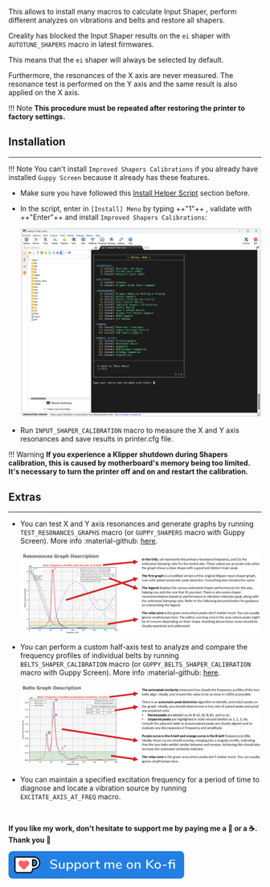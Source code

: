 This allows to install many macros to calculate Input Shaper, perform different analyzes on vibrations and belts and restore all shapers.

Creality has blocked the Input Shaper results on the `ei` shaper with `AUTOTUNE_SHAPERS` macro in latest firmwares.

This means that the `ei` shaper will always be selected by default.

Furthermore, the resonances of the X axis are never measured.
The resonance test is performed on the Y axis and the same result is also applied on the X axis.

!!! Note
    **This procedure must be repeated after restoring the printer to factory settings.**


## Installation
<hr>

!!! Note
    You can't install `Improved Shapers Calibrations` if you already have installed `Guppy Screen` because it already has these features.

- Make sure you have followed this <a href="../../helper-script/helper-script-installation">Install Helper Script</a> section before.

- In the script, enter in `[Install] Menu` by typing ++"1"++ , validate with ++"Enter"++ and install `Improved Shapers Calibrations`:

    <img width="900" src="../../assets/img/Creality-Helper-Script/Install_Menu.png">

- Run `INPUT_SHAPER_CALIBRATION` macro to measure the X and Y axis resonances and save results in printer.cfg file.

!!! Warning
    **If you experience a Klipper shutdown during Shapers calibration, this is caused by motherboard's memory being too limited. It's necessary to turn the printer off and on and restart the calibration.**


## Extras
<hr>

- You can test X and Y axis resonances and generate graphs by running `TEST_RESONANCES_GRAPHS` macro (or `GUPPY_SHAPERS` macro with Guppy Screen). More info :material-github: [here](https://github.com/Frix-x/klippain-shaketune/blob/main/docs/macros/axis_tuning.md).

    <img src="../../assets/img/Improved-Shapers-Calibrations/Resonances_Graph_Description.png">

- You can perform a custom half-axis test to analyze and compare the frequency profiles of individual belts by running `BELTS_SHAPER_CALIBRATION` macro (or `GUPPY_BELTS_SHAPER_CALIBRATION` macro with Guppy Screen). More info :material-github: [here](https://github.com/Frix-x/klippain-shaketune/blob/main/docs/macros/belts_tuning.md).

    <img src="../../assets/img/Improved-Shapers-Calibrations/Belts_Graph_Description.png">

- You can maintain a specified excitation frequency for a period of time to diagnose and locate a vibration source by running `EXCITATE_AXIS_AT_FREQ` macro.

<br />

**If you like my work, don't hesitate to support me by paying me a 🍺 or a ☕. Thank you 🙂**

<a href="https://ko-fi.com/guilouz" target="_blank"><img width="350" src="../../assets/img/home/Ko-fi.png"></a>
